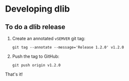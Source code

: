 # Developing dlib

## To do a dlib release

1. Create an annotated `vSEMVER` git tag:

   ```shell
   git tag --annotate --message='Release 1.2.0' v1.2.0
   ```

2. Push the tag to GitHub:

   ```shell
   git push origin v1.2.0
   ```

That's it!
